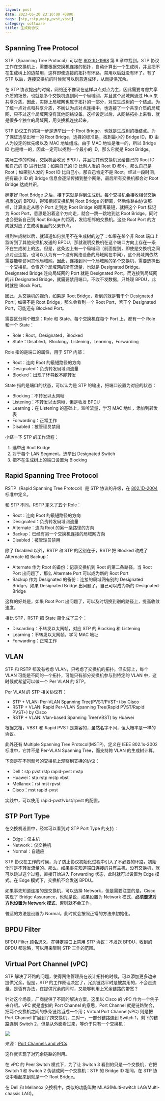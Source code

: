 ```yaml
---
layout: post
date: 2023-06-20 23:10:00 +0800
tags: [stp,rstp,mstp,pvst,vbst]
category: software
title: 生成树协议
---
```



## Spanning Tree Protocol

STP（Spanning Tree Protocol）可以在 [802.1D-1998](https://ieeexplore.ieee.org/document/1389253) 第 8 章中找到。STP 协议工作在交换机上，需要根据交换机连接的拓扑，自动计算出一个生成树，并且把不在生成树上的边禁用，这样即使连接的拓扑有环路，禁用以后就没有环了。有了 STP 以后，连接交换机的时候就可以刻意连成环，从而提供冗余。

在 STP 协议提出的时候，网络还不像现在这样以点对点为主，因此需要考虑共享介质的场景，也就是多个交换机连到同一个局域网，并且这个局域网通过 Hub 来共享介质。因此，实际上局域网也属于拓扑的一部分，对应生成树的一个结点。为了统一点对点和共享介质，不妨认为点对点连接中，也连接了一个共享介质的局域网，只不过这个局域网没有其他网络设备。这样设定以后，从网络拓扑上来看，就是很多个独立的局域网，用交换机连接起来。

STP 协议工作的第一步是选举出一个 Root Bridge，也就是生成树的根结点。为了保证选举出唯一的 Root Bridge，选择的标准是，找到最小的 Bridge ID，ID 由人为设定的优先级以及 MAC 地址组成。由于 MAC 地址是唯一的，所以 Bridge ID 也是唯一的，因此一定可以找到一个最小的 ID，那么它就是 Root Bridge。

实际工作的时候，交换机会收发 BPDU，并且把其他交换机发给自己的 Root ID 和自己的 ID 进行比较：如果自己的 ID 比别人发的 Root ID 都小，那么自己是 Root；如果别人发的 Root ID 比自己小，那自己肯定不是 Root。经过一段时间，拥有最小 ID 的 Bridge 信息会逐渐传播到整个网络，最后所有交换机都会对 Root Bridge 达成共识。

确定好 Root Bridge 之后，接下来就是得到生成树。每个交换机会接收相邻交换机发送的 BPDU，得知相邻交换机到 Root Bridge 的距离，然后像路由协议那样，计算出走从哪个 Port 走到达 Root Bridge 的距离最短，就把这个 Port 标记为 Root Port，意思是沿着这个方向走，就会一跳一跳地到达 Root Bridge。同时也会更新自己到 Root Bridge 的距离，发给相邻的交换机。这些 Root Port 的方向就对应了生成树里面的父亲节点。

得到生成树以后，就知道如何禁用不在生成树的边了：如果在某个非 Root 端口上监听到了其他交换机发送的 BPDU，那就说明交换机在这个端口方向上存在一条不在生成树上的边。但是，这条边上有一个局域网（前面提到，即使是交换机之间点对点连接，也可以认为有一个没有网络设备的局域网在中间），这个局域网依然需要能够访问其他局域网。因此，连接到同一个局域网的多个交换机，需要选择出一个交换机，负责这个局域网的所有流量，也就是 Designated Bridge。Designated Bridge 连向局域网的 Port 就是 Designated Port。而连接到局域网的非 Designated Bridge，就需要禁用端口，不收不发数据，只处理 BPDU，此时就是 Block Port。

因此，从交换机的视角，如果是 Root Bridge，看到的就是若干个 Designated Port；如果不是 Root Bridge，那么会看到一个 Root Port，若干个 Designated Port，可能还有 Blocked Port。

需要区分两个概念：Role 和 State。每个交换机在每个 Port 上，都有一个 Role 和一个 State：

- Role：Root，Designated，Blocked
- State：Disabled，Blocking，Listening，Learning，Forwarding

Role 指的是端口的属性，用于 STP 内部：

- Root：连向 Root 的最短路径的方向
- Designated：负责转发局域网流量
- Blocked：出现了环导致不能转发

State 指的是端口的状态，可以认为是 STP 的输出，把端口设置为对应的状态：

- Blocking：不转发以太网帧
- Listening：不转发以太网帧，但是收发 BPDU
- Learning：在 Listening 的基础上，监听流量，学习 MAC 地址，添加到转发表
- Forwarding：正常工作
- Disabled：被管理员禁用

小结一下 STP 的工作流程：

1. 选举出 Root Bridge
2. 对于每个 LAN Segment，选举出 Designated Switch
3. 把不在生成树上的端口设置为 Blocking

## Rapid Spanning Tree Protocol

RSTP（Rapid Spanning Tree Protocol）是 STP 协议的升级，在 [802.1D-2004](https://ieeexplore.ieee.org/document/1309630) 标准中定义。

和 STP 不同，RSTP 定义了五个 Role：

- Root：连向 Root 的最短路径的方向
- Designated：负责转发局域网流量
- Alternate：连向 Root 的另一条路径的方向
- Backup：已经有另一个交换机连接的局域网方向
- Disabled：被管理员禁用

除了 Disabled 以外，RSTP 和 STP 的区别在于，RSTP 把 Blocked 改成了 Alternate 和 Backup：

- Alternate 作为 Root 的备份：记录交换机到 Root 的第二条路径，当 Root Port 出问题了，那么 Alternate Port 可以成为新的 Root Port
- Backup 作为 Designated 的备份：连接的局域网有别的 Designated Bridge，如果 Designated Bridge 出问题了，自己可以成为新的 Designated Bridge

这样的好处是，如果 Root Port 出问题了，可以及时切换到别的路径上，提高收敛速度。

相比 STP，RSTP 把 State 简化成了三个：

- Discarding：不转发以太网帧，对应 STP 的 Blocking 和 Listening
- Learning：不转发以太网帧，学习 MAC 地址
- Forwarding：正常工作

## VLAN

STP 和 RSTP 都没有考虑 VLAN，只考虑了交换机的拓扑。但实际上，每个 VLAN 可能是不同的一个拓扑，可能只有部分交换机参与到特定的 VLAN 中，这时候就希望可以做一个 Per VLAN 的 STP。

Per VLAN 的 STP 相关协议有：

- STP + VLAN: Per-VLAN Spanning Tree(PVST/PVST+) by Cisco
- RSTP + VLAN: Rapid Per-VLAN Spanning Tree(Rapid PVST/Rapid PVST+) by Cisco
- RSTP + VLAN: Vlan-based Spanning Tree(VBST) by Huawei

根据文档，VBST 和 Rapid PVST 是兼容的，虽然名字不同，但大概率是一样的协议。

此外还有 Multiple Spanning Tree Protocol(MSTP)，定义在 IEEE 802.1s-2002 标准中，它并不是 Per-VLAN Spanning Tree，而支持跨 VLAN 的生成树计算。

下面是在不同型号的交换机上观察到支持的协议：

- Dell：stp pvst rstp rapid-pvst mstp
- Huawei：stp rstp mstp vbst
- Mellanox：rst mst rpvst
- Cisco：mst rapid-pvst

实践中，可以使用 rapid-pvst/vbst/rpvst 的配置。

## STP Port Type

在交换机设置中，经常可以看到对 STP Port Type 的支持：

- Edge：仅主机
- Network：仅交换机
- Normal：自适应

STP 协议在工作的时候，为了防止协议初始化过程中引入了不必要的环路，初始化时是不转发流量的。那么，如果事先知道端口连接的只有主机，没有交换机，就可以跳过这个过程，直接开始进入 Forwarding 状态，此时就可以设置为 Edge 模式。在 Edge 模式下，交换机不会发送 BPDU。

如果事先知道连接的是交换机，可以选择 Network，但是需要注意的是，Cisco 实现了 Bridge Assurance，也就是说，如果设置为 Network 模式，**必须要求对方也设置为 Network 模式**，否则就不会工作。

普适的方法是设置为 Normal，此时就会按照正常的方法来初始化。

## BPDU Filter

BPDU Filter 顾名思义，在特定端口上禁用 STP 协议：不发送 BPDU，收到的 BPDU 都忽略，可以用来限制 STP 工作的范围。

## Virtual Port Channel (vPC)

STP 解决了环路的问题，使得网络管理员在设计拓扑的时候，可以添加更多边来提供冗余。但是，STP 的工作原理决定了，冗余链路平时是被禁用的，不会走流量。是否有办法，在提供冗余的同时，又能够利用上冗余链路的带宽？

针对这个场景，厂商提供了不同的解决方案，这里以 Cisco 的 vPC 作为一个例子来介绍。vPC 就是虚拟的 Port Channel 的意思，Port Channel 就是链路聚合，把两个交换机之间的多条链路当成一个用；Virtual Port Channel(vPC) 则是把 Port Channel 扩展到了跨交换机，二对一，一部分链路连到 Switch 1，剩下的链路连到 Switch 2，但是从外面看过来，等价于只有一个交换机：

![](/images/vpc.png)

来源：[Port Channels and vPCs](https://www.ciscopress.com/articles/article.asp?p=3150966&seqNum=2)

这样就实现了对冗余链路的利用。

在 vPC 的 Peer Switch 模式下，为了让 Switch 3 看到的只是一个交换机，它把 Switch 1 和 Switch 2 伪装成同一个交换机：STP 的 Bridge ID 相同，在 STP 协议中看起来到就是一个 Root Bridge。

在 Dell 和 Mellanox 交换机中，类似的功能叫做 MLAG(Multi-switch LAG/Multi-chassis LAG)。
